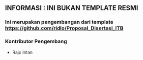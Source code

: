 ## INFORMASI : INI BUKAN TEMPLATE RESMI

### Ini merupakan pengembangan dari template https://github.com/ridlo/Proposal_Disertasi_ITB

### Kontributor Pengembang
- Rajo Intan
